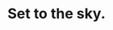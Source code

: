 ---
layout: post
title:  "Set to the sky."
image: assets/images/16-01-27-17-20-53-950_deco.jpg
tags:
 - Gallery
---